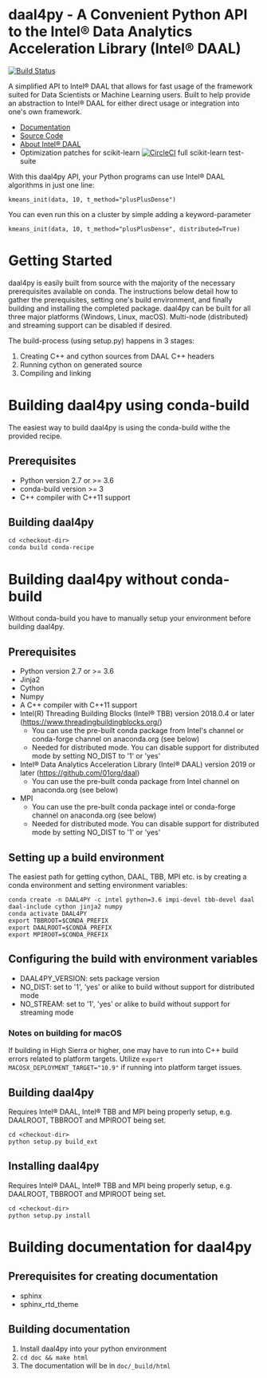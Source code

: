 # daal4py - A Convenient Python API to the Intel® Data Analytics Acceleration Library (Intel® DAAL)
[![Build Status](https://travis-ci.com/IntelPython/daal4py.svg?branch=master)](https://travis-ci.com/IntelPython/daal4py)


A simplified API to Intel® DAAL that allows for fast usage of the framework suited for Data Scientists or Machine Learning users.  Built to help provide an abstraction to Intel® DAAL for either direct usage or integration into one's own framework.  

- [Documentation](https://intelpython.github.io/daal4py/)
- [Source Code](https://github.com/IntelPython/daal4py/tree/master/src)
- [About Intel® DAAL](https://software.intel.com/en-us/intel-daal)
- Optimization patches for scikit-learn [![CircleCI](https://circleci.com/gh/IntelPython/daal4py.svg?style=svg)](https://circleci.com/gh/IntelPython/daal4py) full scikit-learn test-suite

With this daal4py API, your Python programs can use Intel® DAAL algorithms in just one line:
```
kmeans_init(data, 10, t_method="plusPlusDense")
```
You can even run this on a cluster by simple adding a keyword-parameter
```
kmeans_init(data, 10, t_method="plusPlusDense", distributed=True)
```
# Getting Started
daal4py is easily built from source with the majority of the necessary prerequisites available on conda.  The instructions below detail how to gather the prerequisites, setting one's build environment, and finally building and installing the completed package.  daal4py can be built for all three major platforms (Windows, Linux, macOS). Multi-node (distributed) and streaming support can be disabled if desired.  

The build-process (using setup.py) happens in 3 stages:
1. Creating C++ and cython sources from DAAL C++ headers
2. Running cython on generated source
3. Compiling and linking

# Building daal4py using conda-build
The easiest way to build daal4py is using the conda-build withe the provided recipe.

## Prerequisites
* Python version 2.7 or >= 3.6
* conda-build version >= 3
* C++ compiler with C++11 support

## Building daal4py
```
cd <checkout-dir>
conda build conda-recipe
```

# Building daal4py without conda-build
Without conda-build you have to manually setup your environment before building daal4py.

## Prerequisites
* Python version 2.7 or >= 3.6
* Jinja2
* Cython
* Numpy
* A C++ compiler with C++11 support
* Intel(R) Threading Building Blocks (Intel® TBB) version 2018.0.4 or later (https://www.threadingbuildingblocks.org/)
  * You can use the pre-built conda package from Intel's channel or conda-forge channel on anaconda.org (see below)
  * Needed for distributed mode. You can disable support for distributed mode by setting NO_DIST to '1' or 'yes'
* Intel® Data Analytics Acceleration Library (Intel® DAAL) version 2019 or later (https://github.com/01org/daal)
  * You can use the pre-built conda package from Intel channel on anaconda.org (see below)
* MPI
  * You can use the pre-built conda package intel or conda-forge channel on anaconda.org (see below)
  * Needed for distributed mode. You can disable support for distributed mode by setting NO_DIST to '1' or 'yes'

## Setting up a build environment
The easiest path for getting cython, DAAL, TBB, MPI etc. is by creating a conda environment and setting environment variables:
```
conda create -n DAAL4PY -c intel python=3.6 impi-devel tbb-devel daal daal-include cython jinja2 numpy
conda activate DAAL4PY
export TBBROOT=$CONDA_PREFIX
export DAALROOT=$CONDA_PREFIX
export MPIROOT=$CONDA_PREFIX
```

## Configuring the build with environment variables
* DAAL4PY_VERSION: sets package version
* NO_DIST: set to '1', 'yes' or alike to build without support for distributed mode
* NO_STREAM: set to '1', 'yes' or alike to build without support for streaming mode

### Notes on building for macOS
If building in High Sierra or higher, one may have to run into C++ build errors related to platform targets. Utilize ```export MACOSX_DEPLOYMENT_TARGET="10.9"``` if running into platform target issues.

## Building daal4py
Requires Intel® DAAL, Intel® TBB and MPI being properly setup, e.g. DAALROOT, TBBROOT and MPIROOT being set.
```
cd <checkout-dir>
python setup.py build_ext
```

## Installing daal4py
Requires Intel® DAAL, Intel® TBB and MPI being properly setup, e.g. DAALROOT, TBBROOT and MPIROOT being set.
```
cd <checkout-dir>
python setup.py install
```

# Building documentation for daal4py
## Prerequisites for creating documentation
* sphinx
* sphinx_rtd_theme

## Building documentation
1. Install daal4py into your python environment
2. ```cd doc && make html```
3. The documentation will be in ```doc/_build/html```
